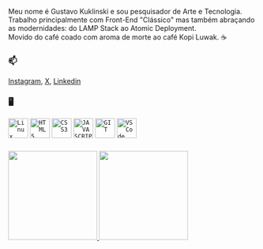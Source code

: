 Meu nome é Gustavo Kuklinski e sou pesquisador de Arte e Tecnologia.<br />
Trabalho principalmente com Front-End "Clássico" mas também abraçando as modernidades: do LAMP Stack ao Atomic Deployment. <br />
Movido do café coado com aroma de morte ao café Kopi Luwak. ☕

### 📫
[Instagram](https://www.instagram.com/gustavo.martes/), [X](https://x.com/gustavo__martes), [Linkedin](https://www.linkedin.com/in/gustavo-kuklinski/)

### 🖥️
<code><img width="40px" src="https://www.svgrepo.com/show/452054/linux.svg" title = "Linux"/></code>
<code><img width="40px" src="https://cdn.jsdelivr.net/gh/devicons/devicon/icons/html5/html5-original-wordmark.svg" title = "HTML5"/></code>
<code><img width="40px" src="https://cdn.jsdelivr.net/gh/devicons/devicon/icons/css3/css3-original-wordmark.svg" title = "CSS3"/></code>
<code><img width="40px" src="https://cdn.jsdelivr.net/gh/devicons/devicon/icons/javascript/javascript-original.svg" title = "JAVASCRIPT"/></code>
<code><img width="40px" src="https://www.svgrepo.com/show/452210/git.svg" title = "GIT"/></code>
<code><img width="40px" src="https://www.svgrepo.com/show/452129/vs-code.svg" title = "VSCode"/></code>

###
<a href="#">
  <img height="180em" src="https://github-readme-stats-eight-theta.vercel.app/api?username=gustavokuklinski&show_icons=true&theme=algolia&include_all_commits=true&count_private=true"/>
  <img height="180em" src="https://github-readme-stats-eight-theta.vercel.app/api/top-langs/?username=gustavokuklinski&layout=compact&langs_count=8&theme=algolia"/>
</a>

